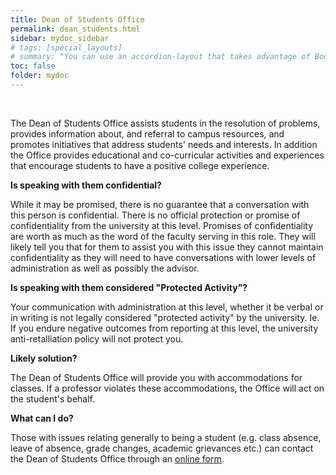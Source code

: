 ```yaml
---
title: Dean of Students Office
permalink: dean_students.html
sidebar: mydoc_sidebar
# tags: [special_layouts]
# summary: "You can use an accordion-layout that takes advantage of Bootstrap styling. This is useful for an FAQ page."
toc: false
folder: mydoc
---
```


<p>&nbsp;</p>

<p>The Dean of Students Office assists students in the resolution of problems, provides information about, and referral to campus resources, and promotes initiatives that address students' needs and interests. In addition the Office provides educational and co-curricular activities and experiences that encourage students to have a positive college experience.</p>

<p><b>Is speaking with them confidential?</b></p>
   <p class="answer">While it may be promised, there is no guarantee that a conversation with this person is confidential. There is no official protection or promise of confidentiality from the university at this level. Promises of confidentiality are worth as much as the word of the faculty serving in this role. They will likely tell you that for them to assist you with this issue they cannot maintain confidentiality as they will need to have conversations with lower levels of administration as well as possibly the advisor.</p>

<p><b>Is speaking with them considered "Protected Activity"?</b></p>
   <p class="answer">Your communication with administration at this level, whether it be verbal or in writing is not legally considered "protected activity" by the university. Ie. If you endure negative outcomes from reporting at this level, the university anti-retalliation policy will not protect you.</p>

<p><b>Likely solution?</b></p>
   <p>The Dean of Students Office will provide you with accommodations for classes. If a professor violates these accommodations, the Office will act on the student's behalf.</p>

<p><b>What can I do?</b></p>
   <p>Those with issues relating generally to being a student (e.g. class absence, leave of absence, grade changes, academic grievances etc.) can contact the Dean of Students Office through an <a href='https://gatech-advocate.symplicity.com/care_report/index.php/pid661935?'>online form</a>.</p>

<script>
    if(location.hash !== null && location.hash !== "")
    {
        var url = location.hash.endsWith("-1") ? location.hash.substring(0, location.hash.length-2) : location.hash;
        $(url + ".collapse").collapse("show");
    }
</script>